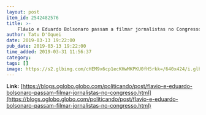 ```yaml
---
layout: post
item_id: 2542482576
title: >-
    Flávio e Eduardo Bolsonaro passam a filmar jornalistas no Congresso : Politicando
author: Tatu D'Oquei
date: 2019-03-13 19:22:00
pub_date: 2019-03-13 19:22:00
time_added: 2019-03-31 11:56:37
category: 
tags: []
image: https://s2.glbimg.com/cHEM9x6cp1ecKHwMKPKU0fH5rkk=/640x424/i.glbimg.com/og/ig/infoglobo1/f/original/2018/09/06/76772032_ri_rio_de_janeiro_rj_15-05-2018_-_entrevista_com_o_deputado_estadual_flavio_bolsonaro..jpg
---
```


**Link:** [https://blogs.oglobo.globo.com/politicando/post/flavio-e-eduardo-bolsonaro-passam-filmar-jornalistas-no-congresso.html](https://blogs.oglobo.globo.com/politicando/post/flavio-e-eduardo-bolsonaro-passam-filmar-jornalistas-no-congresso.html)

